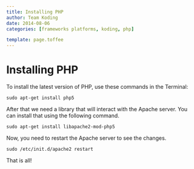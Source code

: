 ```yaml
---
title: Installing PHP
author: Team Koding
date: 2014-08-06
categories: [frameworks platforms, koding, php]

template: page.toffee
---
```


# Installing PHP

To install the latest version of PHP, use these commands in the Terminal:

```
sudo apt-get install php5
```

After that we need a library that will interact with the Apache server. You can install that using the following command.

```
sudo apt-get install libapache2-mod-php5
```

Now, you need to restart the Apache server to see the changes.

```
sudo /etc/init.d/apache2 restart
```
That is all!

